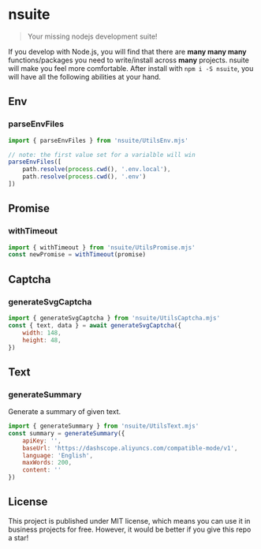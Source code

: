 # nsuite

> Your missing nodejs development suite!

If you develop with Node.js, you will find that there are **many many many** functions/packages you need to write/install across **many** projects.
nsuite will make you feel more comfortable.
After install with `npm i -S nsuite`, you will have all the following abilities at your hand.

## Env

### parseEnvFiles

```js
import { parseEnvFiles } from 'nsuite/UtilsEnv.mjs'

// note: the first value set for a varialble will win
parseEnvFiles([
    path.resolve(process.cwd(), '.env.local'),
    path.resolve(process.cwd(), '.env')
])
```

## Promise

### withTimeout

```js
import { withTimeout } from 'nsuite/UtilsPromise.mjs'
const newPromise = withTimeout(promise)
```

## Captcha

### generateSvgCaptcha

```js
import { generateSvgCaptcha } from 'nsuite/UtilsCaptcha.mjs'
const { text, data } = await generateSvgCaptcha({
    width: 148,
    height: 48,
})
```

## Text

### generateSummary

Generate a summary of given text.

```js
import { generateSummary } from 'nsuite/UtilsText.mjs'
const summary = generateSummary({
    apiKey: '',
    baseUrl: 'https://dashscope.aliyuncs.com/compatible-mode/v1',
    language: 'English',
    maxWords: 200,
    content: ''
})
```


## License

This project is published under MIT license, which means you can use it in business projects for free. However, it would be better if you give this repo a star!
